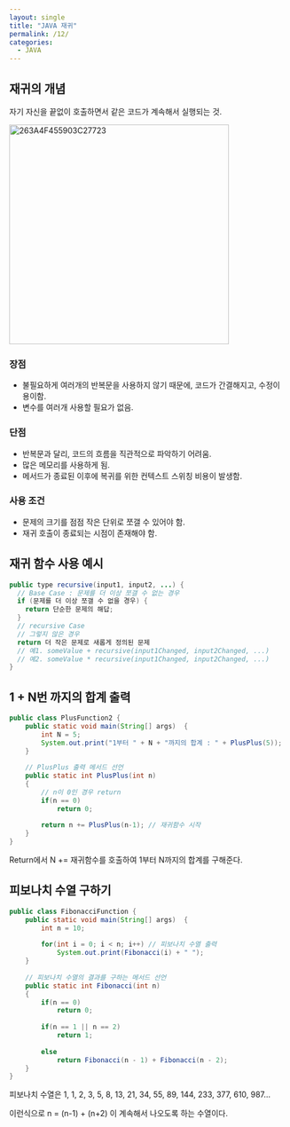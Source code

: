 ```yaml
---
layout: single
title: "JAVA 재귀"
permalink: /12/
categories:
  - JAVA
---
```



## 재귀의 개념

자기 자신을 끝없이 호출하면서 같은 코드가 계속해서 실행되는 것.

<img width="396" alt="263A4F455903C27723" src="https://user-images.githubusercontent.com/77485397/212106702-ba2ec972-7b23-4641-a56f-61d802376965.png">

### 장점

- 불필요하게 여러개의 반복문을 사용하지 않기 때문에, 코드가 간결해지고, 수정이 용이함.
- 변수를 여러개 사용할 필요가 없음.

### 단점

- 반복문과 달리, 코드의 흐름을 직관적으로 파악하기 어려움.
- 많은 메모리를 사용하게 됨.
- 메서드가 종료된 이후에 복귀를 위한 컨텍스트 스위칭 비용이 발생함.

### 사용 조건

- 문제의 크기를 점점 작은 단위로 쪼갤 수 있어야 함.
- 재귀 호출이 종료되는 시점이 존재해야 함.

## 재귀 함수 사용 예시

```java
public type recursive(input1, input2, ...) {
  // Base Case : 문제를 더 이상 쪼갤 수 없는 경우
  if (문제를 더 이상 쪼갤 수 없을 경우) {
    return 단순한 문제의 해답;
  }
  // recursive Case
  // 그렇지 않은 경우
  return 더 작은 문제로 새롭게 정의된 문제
  // 예1. someValue + recursive(input1Changed, input2Changed, ...)
  // 예2. someValue * recursive(input1Changed, input2Changed, ...)
}
```

## 1 + N번 까지의 합계 출력

```java
public class PlusFunction2 {
	public static void main(String[] args)  {
		int N = 5;
		System.out.print("1부터 " + N + "까지의 합계 : " + PlusPlus(5));
	}
	
	// PlusPlus 출력 메서드 선언
	public static int PlusPlus(int n)
	{
		// n이 0인 경우 return
		if(n == 0)
			return 0;
				
		return n += PlusPlus(n-1); // 재귀함수 시작
	}
}
```

Return에서 N += 재귀함수를 호출하여 1부터 N까지의 합계를 구해준다.

## 피보나치 수열 구하기

```java
public class FibonacciFunction {
	public static void main(String[] args)  {
		int n = 10;
		
		for(int i = 0; i < n; i++) // 피보나치 수열 출력
			System.out.print(Fibonacci(i) + " ");
	}
	
	// 피보나치 수열의 결과를 구하는 메서드 선언
	public static int Fibonacci(int n)
	{
		if(n == 0)
			return 0;
		
		if(n == 1 || n == 2)
			return 1;
		
		else 
			return Fibonacci(n - 1) + Fibonacci(n - 2);
	}
}
```

피보나치 수열은 1, 1, 2, 3, 5, 8, 13, 21, 34, 55, 89, 144, 233, 377, 610, 987…

이런식으로 n = (n-1) + (n+2) 이 계속해서 나오도록 하는 수열이다.
